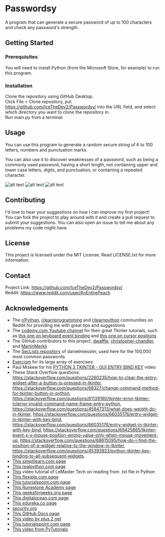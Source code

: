 # Passwordsy
A program that can generate a secure password of up to 100 characters and check any password's strength. 

## Getting Started
### Prerequisites
You will need to install Python (from the Microsoft Store, for example) to run this program.

### Installation
Clone the repository using GitHub Desktop.  
Click File > Clone repository, put https://github.com/IceTheDev2/Passwordsy/ into the URL field, and select which directory you want to clone the repository in.  
Run main.py from a terminal.

## Usage
You can use this program to generate a random secure string of 6 to 100 letters, numbers and punctuation marks.


You can also use it to discover weaknesses of a password, such as being a commonly used password, having a short length, not containing upper and lower case letters, digits, and punctuation, or containing a repeated character.

![alt text](https://github.com/IceTheDev2/Passwordsy/blob/main/password_generator/screenshots/7.PNG)
![alt text](https://github.com/IceTheDev2/Passwordsy/blob/main/password_generator/screenshots/8.PNG)
![alt text](https://github.com/IceTheDev2/Passwordsy/blob/main/password_generator/screenshots/9.PNG)

## Contributing
I'd love to hear your suggestions on how I can improve my first project!  
You can fork the project to play around with it and create a pull request to submit your suggestions. You can also open an issue to tell me about any problems my code might have.

## License
This project is licensed under the MIT License. Read LICENSE.txt for more information.

## Contact
Project Link: https://github.com/IceTheDev2/Passwordsy/  
Reddit: https://www.reddit.com/user/AnEntirePeach

## Acknowledgements
* The [r/Python](https://www.reddit.com/r/Python/), [r/learnprogramming](https://www.reddit.com/r/learnprogramming/) and [r/learnpython](https://www.reddit.com/r/learnpython/) communities on Reddit for providing me with great tips and suggestions
* The [codemy.com Youtube channel](https://www.youtube.com/@Codemycom) for their great Tkinter tutorials, such as [this one on keyboard event binding](https://youtu.be/GLnNPjL1U2g) and [this one on cursor positions](https://youtu.be/Z4zePg2M5H8)
* The GitHub contributors to this project, [dwaffle](https://github.com/dwaffle), [christopher-chandler](https://trello.com/c/f72vJsYk/50-https-githubcom-christopher-chandler), and [MartinMerkli](https://github.com/MartinMerkli)
* The [SecLists repository](https://github.com/danielmiessler/SecLists) of danielmiessler, used here for the 100,000 most common passwords
* [Exercism](https://exercism.org/) for its large array of exercises
* Paul Miskew for his [PYTHON 3 TKINTER - GUI ENTRY BIND KEY](https://youtu.be/JThKYGapGzU) video
* These Stack Overflow questions: https://stackoverflow.com/questions/2260235/how-to-clear-the-entry-widget-after-a-button-is-pressed-in-tkinter, https://stackoverflow.com/questions/68327/change-command-method-for-tkinter-button-in-python, https://stackoverflow.com/questions/61139160/tkinter-error-tkinter-tclerror-invalid-command-name-frame-entry-python, https://stackoverflow.com/questions/45847313/what-does-weight-do-in-tkinter, https://stackoverflow.com/questions/66035176/entry-widget-in-tkinter-with-key-bind, https://stackoverflow.com/questions/66035176/entry-widget-in-tkinter-with-key-bind, https://stackoverflow.com/questions/69425865/tkinter-event-x-y-mouse-position-wrong-value-only-when-mouse-movement-up, https://stackoverflow.com/questions/68615095/how-do-i-find-the-position-of-a-widget-relative-to-the-window-in-tkinter, https://stackoverflow.com/questions/45393923/python-tkinter-key-binding-to-all-subsequent-widgets.
* [This simplilearn.com page](https://www.simplilearn.com/tutorials/python-tutorial/python-typeof-function)
* [This realpython.com page](https://realpython.com/documenting-python-code/#documenting-your-python-code-base-using-docstrings)
* [This](https://www.youtube.com/watch?v=DCaKj3eIrro) video tutorial of LeMaster Tech on reading from .txt file in Python
* [This flexiple.com page](https://flexiple.com/python/python-list-contains/)
* [This tutorialspoint.com page](https://www.tutorialspoint.com/how-to-delete-tkinter-widgets-from-a-window#:~:text=We%20can%20delete%20widgets%20from,defining%20a%20function%20for%20it.)
* [This Runestone Academy page](https://runestone.academy/ns/books/published/fopp/SimplePythonData/UpdatingVariables.html#:~:text=In%20Python%20%2B%3D%20is%20used,or%20x%20%3D%20x%20%2B%201%20.)
* [This geeksforgeeks.org page](https://www.geeksforgeeks.org/append-extend-python/#:~:text=What%20is%20Append%20in%20Python,the%20end%20of%20a%20list.)
* [This digitalocean.com page](https://www.digitalocean.com/community/tutorials/how-to-use-break-continue-and-pass-statements-when-working-with-loops-in-python-3)
* [This edureka.co page](https://www.edureka.co/community/33869/how-to-use-not-equal-operator-in-python#:~:text=You%20can%20use%20%22!%3D,are%20not%20equal%2C%20otherwise%20false%20.)
* [security.org](https://www.security.org/how-secure-is-my-password/)
* [This GitHub Docs page](https://docs.github.com/en/pull-requests/collaborating-with-pull-requests/reviewing-changes-in-pull-requests/approving-a-pull-request-with-required-reviews)
* [This video by plus 2 net](https://youtu.be/mSpLnnXeiIc)
* [This tutorialspoint.com page](https://www.tutorialspoint.com/how-can-i-identify-when-a-button-is-released-in-tkinter)
* [This video from PyTutorials](https://youtu.be/DTnz8wA6wpw)
